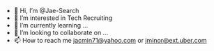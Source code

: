 - 👋 Hi, I’m @Jae-Search
- 👀 I’m interested in Tech Recruiting
- 🌱 I’m currently learning ...
- 💞️ I’m looking to collaborate on ...
- 📫 How to reach me jacmin71@yahoo.com or jminor@ext.uber.com

<!---
Jae-Search/Jae-Search is a ✨ special ✨ repository because its `README.md` (this file) appears on your GitHub profile.
You can click the Preview link to take a look at your changes.
--->
